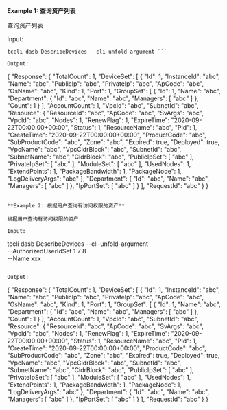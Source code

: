 **Example 1: 查询资产列表**

查询资产列表

Input: 

```
tccli dasb DescribeDevices --cli-unfold-argument ```

Output: 
```
{
    "Response": {
        "TotalCount": 1,
        "DeviceSet": [
            {
                "Id": 1,
                "InstanceId": "abc",
                "Name": "abc",
                "PublicIp": "abc",
                "PrivateIp": "abc",
                "ApCode": "abc",
                "OsName": "abc",
                "Kind": 1,
                "Port": 1,
                "GroupSet": [
                    {
                        "Id": 1,
                        "Name": "abc",
                        "Department": {
                            "Id": "abc",
                            "Name": "abc",
                            "Managers": [
                                "abc"
                            ]
                        },
                        "Count": 1
                    }
                ],
                "AccountCount": 1,
                "VpcId": "abc",
                "SubnetId": "abc",
                "Resource": {
                    "ResourceId": "abc",
                    "ApCode": "abc",
                    "SvArgs": "abc",
                    "VpcId": "abc",
                    "Nodes": 1,
                    "RenewFlag": 1,
                    "ExpireTime": "2020-09-22T00:00:00+00:00",
                    "Status": 1,
                    "ResourceName": "abc",
                    "Pid": 1,
                    "CreateTime": "2020-09-22T00:00:00+00:00",
                    "ProductCode": "abc",
                    "SubProductCode": "abc",
                    "Zone": "abc",
                    "Expired": true,
                    "Deployed": true,
                    "VpcName": "abc",
                    "VpcCidrBlock": "abc",
                    "SubnetId": "abc",
                    "SubnetName": "abc",
                    "CidrBlock": "abc",
                    "PublicIpSet": [
                        "abc"
                    ],
                    "PrivateIpSet": [
                        "abc"
                    ],
                    "ModuleSet": [
                        "abc"
                    ],
                    "UsedNodes": 1,
                    "ExtendPoints": 1,
                    "PackageBandwidth": 1,
                    "PackageNode": 1,
                    "LogDeliveryArgs": "abc"
                },
                "Department": {
                    "Id": "abc",
                    "Name": "abc",
                    "Managers": [
                        "abc"
                    ]
                },
                "IpPortSet": [
                    "abc"
                ]
            }
        ],
        "RequestId": "abc"
    }
}
```

**Example 2: 根据用户查询有访问权限的资产**

根据用户查询有访问权限的资产

Input: 

```
tccli dasb DescribeDevices --cli-unfold-argument  \
    --AuthorizedUserIdSet 1 7 8 \
    --Name xxx
```

Output: 
```
{
    "Response": {
        "TotalCount": 1,
        "DeviceSet": [
            {
                "Id": 1,
                "InstanceId": "abc",
                "Name": "abc",
                "PublicIp": "abc",
                "PrivateIp": "abc",
                "ApCode": "abc",
                "OsName": "abc",
                "Kind": 1,
                "Port": 1,
                "GroupSet": [
                    {
                        "Id": 1,
                        "Name": "abc",
                        "Department": {
                            "Id": "abc",
                            "Name": "abc",
                            "Managers": [
                                "abc"
                            ]
                        },
                        "Count": 1
                    }
                ],
                "AccountCount": 1,
                "VpcId": "abc",
                "SubnetId": "abc",
                "Resource": {
                    "ResourceId": "abc",
                    "ApCode": "abc",
                    "SvArgs": "abc",
                    "VpcId": "abc",
                    "Nodes": 1,
                    "RenewFlag": 1,
                    "ExpireTime": "2020-09-22T00:00:00+00:00",
                    "Status": 1,
                    "ResourceName": "abc",
                    "Pid": 1,
                    "CreateTime": "2020-09-22T00:00:00+00:00",
                    "ProductCode": "abc",
                    "SubProductCode": "abc",
                    "Zone": "abc",
                    "Expired": true,
                    "Deployed": true,
                    "VpcName": "abc",
                    "VpcCidrBlock": "abc",
                    "SubnetId": "abc",
                    "SubnetName": "abc",
                    "CidrBlock": "abc",
                    "PublicIpSet": [
                        "abc"
                    ],
                    "PrivateIpSet": [
                        "abc"
                    ],
                    "ModuleSet": [
                        "abc"
                    ],
                    "UsedNodes": 1,
                    "ExtendPoints": 1,
                    "PackageBandwidth": 1,
                    "PackageNode": 1,
                    "LogDeliveryArgs": "abc"
                },
                "Department": {
                    "Id": "abc",
                    "Name": "abc",
                    "Managers": [
                        "abc"
                    ]
                },
                "IpPortSet": [
                    "abc"
                ]
            }
        ],
        "RequestId": "abc"
    }
}
```

